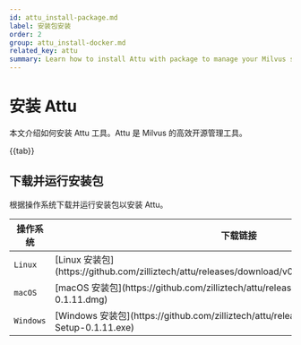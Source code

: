 ```yaml
---
id: attu_install-package.md
label: 安装包安装
order: 2
group: attu_install-docker.md
related_key: attu
summary: Learn how to install Attu with package to manage your Milvus service.
---
```


# 安装 Attu

本文介绍如何安装 Attu 工具。Attu 是 Milvus 的高效开源管理工具。

{{tab}}

## 下载并运行安装包

根据操作系统下载并运行安装包以安装 Attu。

<table class="attu-package">
	<thead>
        <tr>
            <th>操作系统</th>
            <th>下载链接</th>
        </tr>
	</thead>
	<tbody>
        <tr>
            <td><code>Linux</code></td>
            <td>[Linux 安装包](https://github.com/zilliztech/attu/releases/download/v0.1.11/attu_0.1.11_amd64.deb)</td>
        </tr>
        <tr>
            <td><code>macOS</code></td>
            <td>[macOS 安装包](https://github.com/zilliztech/attu/releases/download/v0.1.11/attu-0.1.11.dmg)</td>
        </tr>
        <tr>
            <td><code>Windows</code></td>
            <td>[Windows 安装包](https://github.com/zilliztech/attu/releases/download/v0.1.11/attu-Setup-0.1.11.exe)</td>
        </tr>
	</tbody>
</table>
